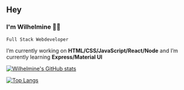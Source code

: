 ## Hey
### I'm Wilhelmine 👩‍💻
`Full Stack Webdeveloper`

 I’m currently working on **HTML/CSS/JavaScript/React/Node** and I’m currently learning **Express/Material UI**
 

[![Wilhelmine's GitHub stats](https://github-readme-stats.vercel.app/api?username=wilhelmine-erber&theme=synthwave)](https://github.com/wilhelmine-erber/github-readme-stats)

[![Top Langs](https://github-readme-stats.vercel.app/api/top-langs/?username=wilhelmine-erber)](https://github.com/anuraghazra/github-readme-stats)
